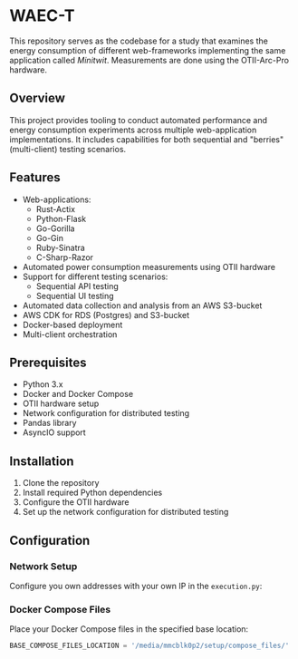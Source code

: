 # WAEC-T
This repository serves as the codebase for a study that examines the energy consumption of different web-frameworks implementing the same application called _Minitwit_. Measurements are done using the OTII-Arc-Pro hardware.

## Overview

This project provides tooling to conduct automated performance and energy consumption experiments across multiple web-application implementations. It includes capabilities for both sequential and "berries" (multi-client) testing scenarios.

## Features

- Web-applications:
  - Rust-Actix
  - Python-Flask
  - Go-Gorilla
  - Go-Gin
  - Ruby-Sinatra
  - C-Sharp-Razor
- Automated power consumption measurements using OTII hardware
- Support for different testing scenarios:
  - Sequential API testing
  - Sequential UI testing
- Automated data collection and analysis from an AWS S3-bucket
- AWS CDK for RDS (Postgres) and S3-bucket
- Docker-based deployment
- Multi-client orchestration

## Prerequisites

- Python 3.x
- Docker and Docker Compose
- OTII hardware setup
- Network configuration for distributed testing
- Pandas library
- AsyncIO support

## Installation

1. Clone the repository
2. Install required Python dependencies
3. Configure the OTII hardware
4. Set up the network configuration for distributed testing

## Configuration

### Network Setup
Configure you own addresses with your own IP in the `execution.py`:

### Docker Compose Files
Place your Docker Compose files in the specified base location:
```python
BASE_COMPOSE_FILES_LOCATION = '/media/mmcblk0p2/setup/compose_files/'
